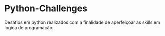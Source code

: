 # Python-Challenges
Desafios em python realizados com a finalidade de aperfeiçoar as skills em 
lógica de programação.